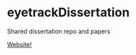 # eyetrackDissertation
Shared dissertation repo
and papers 

[Website!](https://collinn.github.io/eyetrackDissertation/)
